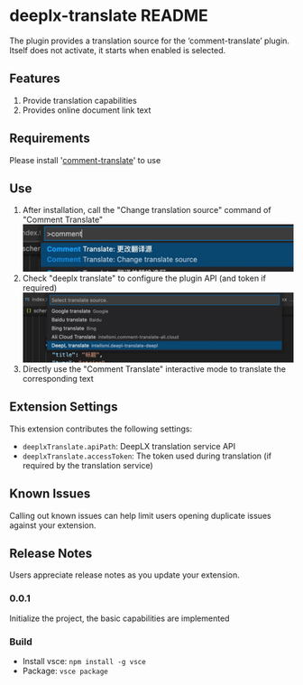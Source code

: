 # deeplx-translate README

The plugin provides a translation source for the ‘comment-translate’ plugin. Itself does not activate, it starts when enabled is selected.

## Features

1. Provide translation capabilities
2. Provides online document link text

## Requirements

Please install '[comment-translate](https://github.com/intellism/vscode-comment-translate)' to use

## Use
1. After installation, call the "Change translation source" command of "Comment Translate"
    ![change](./image/change.png)
2. Check "deeplx translate" to configure the plugin API (and token if required)
    ![select](./image/select.png)
3. Directly use the "Comment Translate" interactive mode to translate the corresponding text

## Extension Settings

This extension contributes the following settings:

* `deeplxTranslate.apiPath`: DeepLX translation service API
* `deeplxTranslate.accessToken`: The token used during translation (if required by the translation service)

## Known Issues

Calling out known issues can help limit users opening duplicate issues against your extension.

## Release Notes

Users appreciate release notes as you update your extension.

### 0.0.1

Initialize the project, the basic capabilities are implemented


### Build
+ Install vsce: `npm install -g vsce`
+ Package: `vsce package`